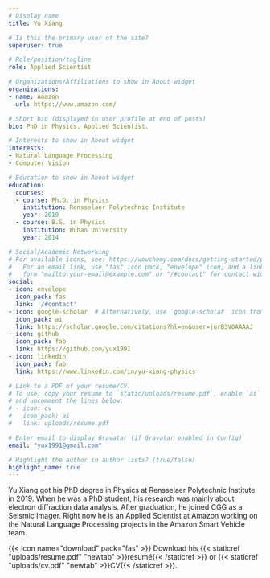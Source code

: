 ```yaml
---
# Display name
title: Yu Xiang

# Is this the primary user of the site?
superuser: true

# Role/position/tagline
role: Applied Scientist

# Organizations/Affiliations to show in About widget
organizations:
- name: Amazon
  url: https://www.amazon.com/

# Short bio (displayed in user profile at end of posts)
bio: PhD in Physics, Applied Scientist.

# Interests to show in About widget
interests:
- Natural Language Processing
- Computer Vision

# Education to show in About widget
education:
  courses:
  - course: Ph.D. in Physics
    institution: Rensselaer Polytechnic Institute
    year: 2019
  - course: B.S. in Physics
    institution: Wuhan University
    year: 2014

# Social/Academic Networking
# For available icons, see: https://wowchemy.com/docs/getting-started/page-builder/#icons
#   For an email link, use "fas" icon pack, "envelope" icon, and a link in the
#   form "mailto:your-email@example.com" or "/#contact" for contact widget.
social:
- icon: envelope
  icon_pack: fas
  link: '/#contact'
- icon: google-scholar  # Alternatively, use `google-scholar` icon from `ai` icon pack
  icon_pack: ai
  link: https://scholar.google.com/citations?hl=en&user=jurB3V0AAAAJ
- icon: github
  icon_pack: fab
  link: https://github.com/yux1991
- icon: linkedin
  icon_pack: fab
  link: https://www.linkedin.com/in/yu-xiang-physics

# Link to a PDF of your resume/CV.
# To use: copy your resume to `static/uploads/resume.pdf`, enable `ai` icons in `params.toml`, 
# and uncomment the lines below.
# - icon: cv
#   icon_pack: ai
#   link: uploads/resume.pdf

# Enter email to display Gravatar (if Gravatar enabled in Config)
email: "yux1991@gmail.com"

# Highlight the author in author lists? (true/false)
highlight_name: true
---
```


Yu Xiang got his PhD degree in Physics at Rensselaer Polytechnic Institute in 2019. When he was a PhD student, his research was mainly about electron diffraction data analysis. After graduation, he joined CGG as a Seismic Imager. Right now he is an Applied Scientist at Amazon working on the Natural Language Processing projects in the Amazon Smart Vehicle team.

{{< icon name="download" pack="fas" >}} Download his {{< staticref "uploads/resume.pdf" "newtab" >}}resumé{{< /staticref >}} or {{< staticref "uploads/cv.pdf" "newtab" >}}CV{{< /staticref >}}.
